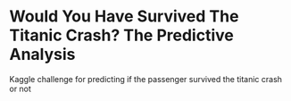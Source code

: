 # Would You Have Survived The Titanic Crash? The Predictive Analysis
Kaggle challenge for predicting if the passenger survived the titanic crash or not
